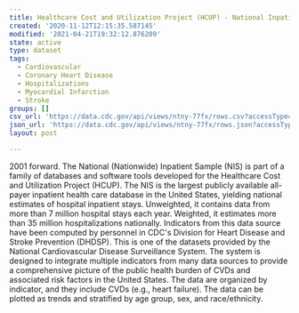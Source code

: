 ```yaml
---
title: Healthcare Cost and Utilization Project (HCUP) - National Inpatient Sample
created: '2020-11-12T12:15:35.587145'
modified: '2021-04-21T19:32:12.876209'
state: active
type: dataset
tags:
  - Cardiovascular
  - Coronary Heart Disease
  - Hospitalizations
  - Myocardial Infarction
  - Stroke
groups: []
csv_url: 'https://data.cdc.gov/api/views/ntny-77fx/rows.csv?accessType=DOWNLOAD'
json_url: 'https://data.cdc.gov/api/views/ntny-77fx/rows.json?accessType=DOWNLOAD'
layout: post

---
```

2001 forward.  The National (Nationwide) Inpatient Sample (NIS) is part of a family of databases and software tools developed for the Healthcare Cost and Utilization Project (HCUP). The NIS is the largest publicly available all-payer inpatient health care database in the United States, yielding national estimates of hospital inpatient stays. Unweighted, it contains data from more than 7 million hospital stays each year. Weighted, it estimates more than 35 million hospitalizations nationally. Indicators from this data source have been computed by personnel in CDC's Division for Heart Disease and Stroke Prevention (DHDSP). This is one of the datasets provided by the National Cardiovascular Disease Surveillance System. The system is designed to integrate multiple indicators from many data sources to provide a comprehensive picture of the public health burden of CVDs and associated risk factors in the United States. The data are organized by indicator, and they include CVDs (e.g., heart failure). The data can be plotted as trends and stratified by age group, sex, and race/ethnicity.
